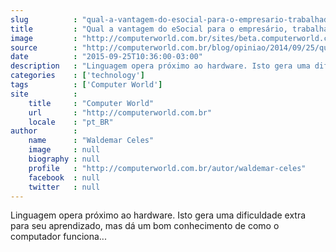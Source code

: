 ```yaml
---
slug          : "qual-a-vantagem-do-esocial-para-o-empresario-trabalhador-e-governo"
title         : "Qual a vantagem do eSocial para o empresário, trabalhador e governo?"
image         : "http://computerworld.com.br/sites/beta.computerworld.com.br/files/news_articles/c_linguagem_teclado.jpg"
source        : "http://computerworld.com.br/blog/opiniao/2014/09/25/qual-a-vantagem-do-esocial-para-o-empresario-trabalhador-e-governo"
date          : "2015-09-25T10:36:00-03:00"
description   : "Linguagem opera próximo ao hardware. Isto gera uma dificuldade extra para seu aprendizado, mas dá um bom conhecimento de como o computador funciona..."
categories    : ['technology']
tags          : ['Computer World']
site          :
    title     : "Computer World"
    url       : "http://computerworld.com.br"
    locale    : "pt_BR"
author        :
    name      : "Waldemar Celes"
    image     : null
    biography : null
    profile   : "http://computerworld.com.br/autor/waldemar-celes"
    facebook  : null
    twitter   : null
---
```


Linguagem opera próximo ao hardware. Isto gera uma dificuldade extra para seu aprendizado, mas dá um bom conhecimento de como o computador funciona...
